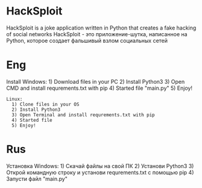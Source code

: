 # HackSploit
HackSploit is a joke application written in Python that creates a fake hacking of social networks
HackSploit - это приложение-шутка, написанное на Python, которое создает фальшивый взлом социальных сетей

# Eng
  Install
    Windows: 
      1) Download files in your PC
      2) Install Python3
      3) Open CMD and install requrements.txt with pip
      4) Started file "main.py"
      5) Enjoy!
  
    Linux:
      1) Clone files in your OS
      2) Install Python3
      3) Open Terminal and install requrements.txt with pip
      4) Started file
      5) Enjoy!
   
# Rus
  Установка
    Windows:
      1) Скачай файлы на свой ПК
      2) Установи Python3
      3) Открой командную строку и установи requrements.txt с помощью pip
      4) Запусти файл "main.py"
   
